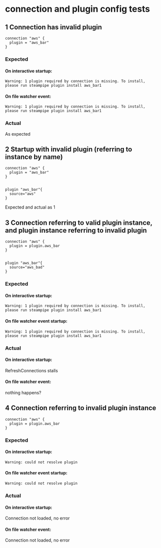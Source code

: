 # connection and plugin config tests

## 1 Connection has invalid plugin 

```hcl
connection "aws" {
  plugin = "aws_bar"
}
```

### Expected

#### On interactive startup: 
```
Warning: 1 plugin required by connection is missing. To install, please run steampipe plugin install aws_bar1
```

#### On file watcher event:
```
Warning: 1 plugin required by connection is missing. To install, please run steampipe plugin install aws_bar1
```

### Actual

As expected

## 2 Startup with invalid plugin (referring to instance by name) 

```hcl
connection "aws" {
  plugin = "aws_bar"
}


plugin "aws_bar"{
  source="aws"
}
```

Expected and actual as 1

## 3 Connection referring to valid plugin instance, and plugin instance referring to invalid plugin

```hcl
connection "aws" {
  plugin = plugin.aws_bar
}


plugin "aws_bar"{
  source="aws_bad"
}
```

### Expected


#### On interactive startup:
```
Warning: 1 plugin required by connection is missing. To install, please run steampipe plugin install aws_bar1
```

#### On file watcher event startup:
```
Warning: 1 plugin required by connection is missing. To install, please run steampipe plugin install aws_bar1
```

### Actual


#### On interactive startup:

RefreshConnections stalls

#### On file watcher event:

nothing happens?

## 4 Connection referring to invalid plugin instance

```hcl
connection "aws" {
  plugin = plugin.aws_bar
}
```

### Expected


#### On interactive startup:
```
Warning: could not resolve plugin
```

#### On file watcher event startup:
```
Warning: could not resolve plugin
```

### Actual


#### On interactive startup:

Connection not loaded, no error

#### On file watcher event:

Connection not loaded, no error